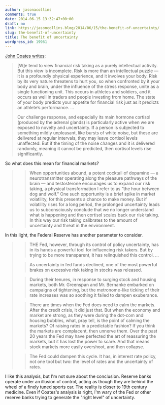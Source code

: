 ```yaml
---
author: jasonacollins
comments: true
date: 2014-06-15 13:32:47+00:00
draft: no
link: https://jasoncollins.blog/2014/06/15/the-benefit-of-uncertainty/
slug: the-benefit-of-uncertainty
title: The benefit of uncertainty
wordpress_id: 19961
---
```


[John Coates writes](http://www.nytimes.com/2014/06/08/opinion/sunday/the-biology-of-risk.html):


<blockquote>[W]e tend to view financial risk taking as a purely intellectual activity. But this view is incomplete. Risk is more than an intellectual puzzle — it is a profoundly physical experience, and it involves your body. Risk by its very nature threatens to hurt you, so when confronted by it your body and brain, under the influence of the stress response, unite as a single functioning unit. This occurs in athletes and soldiers, and it occurs as well in traders and people investing from home. The state of your body predicts your appetite for financial risk just as it predicts an athlete’s performance. ...

Our challenge response, and especially its main hormone cortisol (produced by the adrenal glands) is particularly active when we are exposed to novelty and uncertainty. If a person is subjected to something mildly unpleasant, like bursts of white noise, but these are delivered at regular intervals, they may leave cortisol levels unaffected. But if the timing of the noise changes and it is delivered randomly, meaning it cannot be predicted, then cortisol levels rise significantly.</blockquote>


So what does this mean for financial markets?


<blockquote>

> 
> When opportunities abound, a potent cocktail of dopamine — a neurotransmitter operating along the pleasure pathways of the brain — and testosterone encourages us to expand our risk taking, a physical transformation I refer to as “the hour between dog and wolf.” One such opportunity is a brief spike in market volatility, for this presents a chance to make money. But if volatility rises for a long period, the prolonged uncertainty leads us to subconsciously conclude that we no longer understand what is happening and then cortisol scales back our risk taking. In this way our risk taking calibrates to the amount of uncertainty and threat in the environment.
> 
> 
</blockquote>




In this light, the Federal Reserve has another parameter to consider.





<blockquote>

> 
> THE Fed, however, through its control of policy uncertainty, has in its hands a powerful tool for influencing risk takers. But by trying to be more transparent, it has relinquished this control. ...
> 
> 

> 
> As uncertainty in fed funds declined, one of the most powerful brakes on excessive risk taking in stocks was released.
> 
> 

> 
> During their tenures, in response to surging stock and housing markets, both Mr. Greenspan and Mr. Bernanke embarked on campaigns of tightening, but the metronome-like ticking of their rate increases was so soothing it failed to dampen exuberance.
> 
> 

> 
> There are times when the Fed does need to calm the markets. After the credit crisis, it did just that. But when the economy and market are strong, as they were during the dot-com and housing bubbles, what, pray tell, is the point of calming the markets? Of raising rates in a predictable fashion? If you think the markets are complacent, then unnerve them. Over the past 20 years the Fed may have perfected the art of reassuring the markets, but it has lost the power to scare. And that means stock markets more easily overshoot, and then collapse.
> 
> 

> 
> The Fed could dampen this cycle. It has, in interest rate policy, not one tool but two: the level of rates and the uncertainty of rates.
> 
> 
</blockquote>




I like this analysis, but I'm not sure about the conclusion. Reserve banks operate under an illusion of control, acting as though they are behind the wheel of a finely tuned sports car. The reality is closer to 19th century medicine. Even if Coates's analysis is right, I'm wary of the Fed or other reserve banks trying to generate the "right level" of uncertainty.
